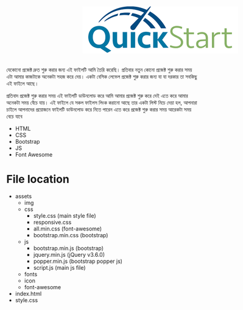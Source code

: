 <div style="text-align:center; margin:10px auto;">
    <img style="margin-left:200px ;" src="./Quick start/assets/img/download.png" alt="">
    <br><br>
</div>
<p>
    যেকোনো প্রজেক্ট দ্রুত শুরু করার জন্য এই ফাইলটি আমি তৈরি করেছি। প্রতিবার নতুন কোনো প্রজেক্ট শুরু করার সময় এটা আমার কাজটাকে অনেকটা সহজ করে দেয়। একটা বেসিক লেভেল প্রজেক্ট শুরু করার জন্য যা যা দরকার তা সবকিছু এই ফাইলে আছে।
</p>
<p>
    প্রতিবাদ প্রজেক্ট শুরু করার সময় এই ফাইলটি ডাউনলোড করে আমি আমার প্রজেক্ট শুরু করে দেই এতে করে আমার অনেকটা সময় বেঁচে যায়। এই ফাইলে যে সকল ফাইলস লিংক করানো আছে তার একটা লিস্ট নিচে দেয়া হল, আপনারা চাইলে আপনাদের প্রয়োজনে ফাইলটি ডাউনলোড করে নিতে পারেন এতে করে প্রজেক্ট শুরু করার সময় আরেকটা সময় বেচে যাবে
</p>


<ul>
    <li>HTML</li>
    <li>CSS</li>
    <li>Bootstrap</li>
    <li>JS</li>
    <li>Font Awesome</li>
</ul>

# File location 

<ul>
    <li>assets
        <ul>
            <li>img</li>
            <li>css
                <ul>
                    <li>style.css (main style file)</li>
                    <li>responsive.css</li>
                    <li>all.min.css (font-awesome)</li>
                    <li>bootstrap.min.css (bootstrap)</li>
                </ul>
            </li>
            <li>js
                <ul>
                    <li>bootstrap.min.js (bootstrap)</li>
                    <li>jquery.min.js (jQuery v3.6.0)</li>
                    <li>popper.min.js (bootstrap popper js)</li>
                    <li>script.js (main js file)</li>
                </ul>
            </li>
            <li>fonts</li>
            <li>icon</li>
            <li>font-awesome</li>
        </ul>
    </li>
    <li>index.html</li>
    <li>style.css</li>
</ul>